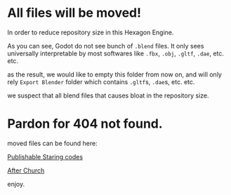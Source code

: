 # All files will be moved!
In order to reduce repository size in this Hexagon Engine.

As you can see, Godot do not see bunch of `.blend` files. It only sees universally interpretable by most softwares like `.fbx`, `.obj`, `.gltf`, `.dae`, etc. etc.

as the result, we would like to empty this folder from now on, and will only rely `Export Blender` folder which contains `.gltf`s, `.dae`s, etc. etc.

we suspect that all blend files that causes bloat in the repository size.

# Pardon for 404 not found.
moved files can be found here:

[Publishable Staring codes](https://github.com/JOELwindows7/Publishable-Starring_Codes/tree/master/Blender )

[After Church](https://github.com/Perkedel/After-Church/tree/master/RAW%20files/Blender )

enjoy.